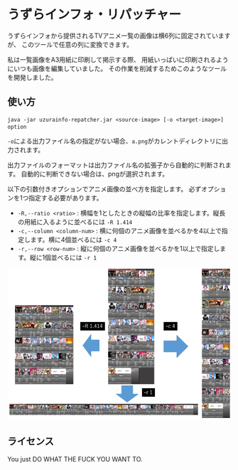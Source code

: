 # うずらインフォ・リパッチャー

うずらインフォから提供されるTVアニメ一覧の画像は横6列に固定されていますが、
このツールで任意の列に変換できます。

私は一覧画像をA3用紙に印刷して掲示する際、
用紙いっぱいに印刷されるようにいつも画像を編集していました。
その作業を削減するためこのようなツールを開発しました。

## 使い方

```
java -jar uzurainfo-repatcher.jar <source-image> [-o <target-image>] option
```

`-o`による出力ファイル名の指定がない場合、`a.png`がカレントディレクトリに出力されます。

出力ファイルのフォーマットは出力ファイル名の拡張子から自動的に判断されます。
自動的に判断できない場合は、pngが選択されます。

以下の引数付きオプションでアニメ画像の並べ方を指定します。
必ずオプションを1つ指定する必要があります。

- `-R,--ratio <ratio>` : 横幅を1としたときの縦幅の比率を指定します。縦長の用紙に入るように並べるには `-R 1.414`
- `-c,--column <column-num>` : 横に何個のアニメ画像を並べるかを4以上で指定します。横に4個並べるには `-c 4`
- `-r,--row <row-num>` : 縦に何個のアニメ画像を並べるかを1以上で指定します。縦に1個並べるには `-r 1`

![](overview.png)

## ライセンス

You just DO WHAT THE FUCK YOU WANT TO.
